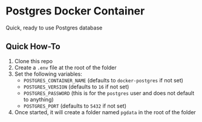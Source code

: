 # Postgres Docker Container
Quick, ready to use Postgres database

## Quick How-To
1. Clone this repo
2. Create a `.env` file at the root of the folder
3. Set the following variables:
   * `POSTGRES_CONTAINER_NAME` (defaults to `docker-postgres` if not set)
   * `POSTGRES_VERSION` (defaults to `16` if not set)
   * `POSTGRES_PASSWORD` (this is for the `postgres` user and does not default to anything)
   * `POSTGRES_PORT` (defaults to `5432` if not set)
4. Once started, it will create a folder named `pgdata` in the root of the folder